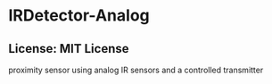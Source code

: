 # IRDetector-Analog
## License: MIT License

proximity sensor using analog IR sensors and a controlled transmitter
